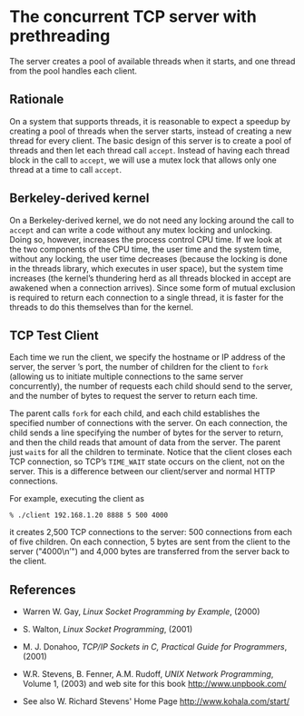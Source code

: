 # The concurrent TCP server with prethreading 

The server creates a pool of available threads when it starts, and one thread from the pool handles each client.

## Rationale

On a system that supports threads, it is reasonable to
expect a speedup by creating a pool of threads when the server starts, instead of
creating a new thread for every client. The basic design of this server is to create a pool
of threads and then let each thread call `accept`. Instead of having each thread block in
the call to `accept`, we will use a mutex lock that allows only
one thread at a time to call `accept`.

## Berkeley-derived kernel

On a Berkeley-derived kernel, we do not need any locking around the call to `accept` and can
write a code without any mutex locking and unlocking. Doing so, however,
increases the process control CPU time. If we look at the two components of the CPU time, the
user time and the system time, without any locking, the user time decreases (because the locking 
is done in the threads library, which executes in user space), but the system time increases
(the kernel’s thundering herd as all threads blocked in accept are awakened when a connection arrives). 
Since some form of mutual exclusion is required to return each connection to a
single thread, it is faster for the threads to do this themselves than for the kernel.


## TCP Test Client

Each time we run the client, we specify the hostname or IP address of the server, the
server ’s port, the number of children for the client to `fork` (allowing us to initiate multiple 
connections to the same server concurrently), the number of requests each child
should send to the server, and the number of bytes to request the server to return each
time.

The parent calls `fork` for each child, and each child establishes the specified number 
of connections with the server. On each connection, the child sends a line specifying
the number of bytes for the server to return, and then the child reads that amount of
data from the server. The parent just `wait`s for all the children to terminate. Notice
that the client closes each TCP connection, so TCP’s `TIME_WAIT` state occurs on the
client, not on the server. This is a difference between our client/server and normal
HTTP connections.

For example, executing the client as
```
% ./client 192.168.1.20 8888 5 500 4000
```
it creates 2,500 TCP connections to the server: 500 connections from each of five children. 
On each connection, 5 bytes are sent from the client to the server ("4000\n’") and
4,000 bytes are transferred from the server back to the client.


## References

* Warren W. Gay, _Linux Socket Programming by Example_, (2000)

* S. Walton, _Linux Socket Programming_, (2001)

* M. J. Donahoo, _TCP/IP Sockets in C, Practical Guide for Programmers_, (2001)

* W.R. Stevens, B. Fenner, A.M. Rudoff, _UNIX Network Programming_, Volume 1, (2003) and web site for this book http://www.unpbook.com/

* See also W. Richard Stevens' Home Page http://www.kohala.com/start/

